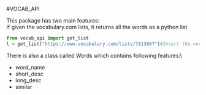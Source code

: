 #VOCAB_API

This package has two main features:\
If given the vocabulary.com lists, it returns all the words as a python list
```py
from vocab_api import get_list
l = get_list("https://www.vocabulary.com/lists/7813867")#Insert the vocab list here
```

There is also a class called Words which contains following features:\
- word_name
- short_desc
- long_desc
- similar
